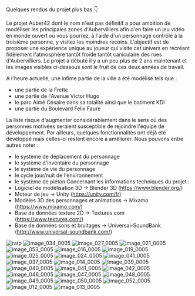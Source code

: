 Quelques rendus du projet plus bas 👇

Le projet Auber42 dont le nom n'est pas définitif a pour ambition de modéliser les principales zones d'Aubervilliers afin d'en faire un jeu vidéo en monde ouvert où vous pourrez, à l'aide d'un personnage contrôlé à la troisième personne, y visitez les moindres recoins.
L'objectif est de proposer une expérience unique au joueur qui visite cet univers en récréant fidèlement l'atmosphère tantôt froide tantôt caniculaire des rues d'Aubervilliers. 
Le projet a débuté il y a un peu plus de 2 ans maintenant et les images visibles ci-dessous sont le fruit de ces deux années de travail. 

A l'heure actuelle, une infime partie de la ville a été modélisé tels que : 
- une partie de la Frette
- une partie de l'Avenue Victor Hugo
- le parc Aimé Césaire dans sa totalité ainsi que le batiment KDI
- une partie du Boulevard Felix Faure 

La liste risque d'augmenter considérablement dans le sens où des personnes motivées seraient susceptible de rejoindre l'équipe de développement. 
Par ailleurs, quelques fonctionnalités ont déjà été dévéloppé mais celles-ci restent encore à améliorer. Nous pouvons entre autres noter :
- le système de déplacement du personnage
- le système d'inventaire du personnage
- le système de vie du personnage
- le cycle jour/nuit de l'environnement 
- le système de piéton
Concernant les informations techniques du projet :
- Logiciel de modélisation 3D -> Blender 3D (https://www.blender.org/)
- Moteur de jeu -> Unity 
(https://unity.com/fr)
- Modèles 3D des personnages et animations -> Mixamo (https://www.mixamo.com/)
- Base de données texture 2D -> Textures.com (https://www.textures.com/)
- Base de données sons et bruitages -> Universal-SoundBank (http://www.universal-soundbank.com/)

![ratp](https://user-images.githubusercontent.com/60623854/164496595-71cd823b-dd63-4942-9763-561baeb6666a.jpg)
![image_034_0005](https://user-images.githubusercontent.com/60623854/164465044-fc93f581-dbd7-4334-be42-9f0695c0770f.jpg)
![image_027_0005](https://user-images.githubusercontent.com/60623854/164465109-c6285bd4-6bd7-4ecb-a2e4-c9a32d1a73e6.jpg)
![image_021_0005](https://user-images.githubusercontent.com/60623854/164465179-f8fac959-b005-457e-8dba-c6a63d8970e9.jpg)
![image_053_0005](https://user-images.githubusercontent.com/60623854/164463917-e1ef980b-928f-4c73-908e-61a9a903b48d.jpg)
![image_016_0005](https://user-images.githubusercontent.com/60623854/164464019-0e95b6d8-e1a0-48f3-8bc5-255f7d784adf.jpg)
![image_019_0005](https://user-images.githubusercontent.com/60623854/164464062-883d1e3d-0473-400f-9f81-c329d2fc2ec6.jpg)
![image_025_0005](https://user-images.githubusercontent.com/60623854/164464121-bd05b4d1-ee43-40fe-bc82-2b333d87ee96.jpg)
![image_024_0005](https://user-images.githubusercontent.com/60623854/164464168-9a7ebd9d-bd36-4244-9b7f-36d5415b8b4c.jpg)
![image_041_0005](https://user-images.githubusercontent.com/60623854/164464319-9053a446-4b52-4a4e-af7f-1f298e93fe9e.jpg)
![image_037_0005](https://user-images.githubusercontent.com/60623854/164464404-7cbc45cf-cc73-4051-9095-f4909e7e652b.jpg)
![image_014_0005](https://user-images.githubusercontent.com/60623854/160242787-e268458f-6b20-40ac-93be-a6bc3c3489f2.jpg)
![image_039_0005](https://user-images.githubusercontent.com/60623854/160242790-f7313a91-c9bc-4ef7-9c04-6a3bc85cfa3d.jpg)
![image_040_0005](https://user-images.githubusercontent.com/60623854/160242791-31b369f0-b6c0-470d-aa12-6c33ae69896d.jpg)
![image_041_0005](https://user-images.githubusercontent.com/60623854/160242793-d41cdbf1-fb32-47dc-9c4a-de44bb997ba2.jpg)
![image_042_0005](https://user-images.githubusercontent.com/60623854/160242794-972b8be0-67d6-4354-93d5-efd108772afd.jpg)
![image_046_0005](https://user-images.githubusercontent.com/60623854/160242795-ceb1ed3c-a27a-4cf3-bc35-72f5b8b1d9cd.jpg)
![image_047_0005](https://user-images.githubusercontent.com/60623854/160242797-fc6ffc8f-4f3b-4ce7-8bd8-8b73de303bd6.jpg)
![image_048_0005](https://user-images.githubusercontent.com/60623854/160242798-72f1acce-89f0-4682-9e9c-2082b5d6a43a.jpg)
![image_049_0005](https://user-images.githubusercontent.com/60623854/160242800-699e64bc-d1ff-4652-9507-e603cf3a4890.jpg)
![image_050_0005](https://user-images.githubusercontent.com/60623854/160242801-397e3c75-28c6-4099-9635-34758e20992f.jpg)
![image_052_0005](https://user-images.githubusercontent.com/60623854/160242803-94b2480e-41ad-48b4-97d4-2c1c7c89a9bf.jpg)
![image_012_0005](https://user-images.githubusercontent.com/60623854/160242805-6022a7ec-d493-499d-89eb-fa4c5b9fb5d4.jpg)
![image_013_0005](https://user-images.githubusercontent.com/60623854/160242807-0e9d00c6-86f0-4390-91e9-3ba883bc028d.jpg)
